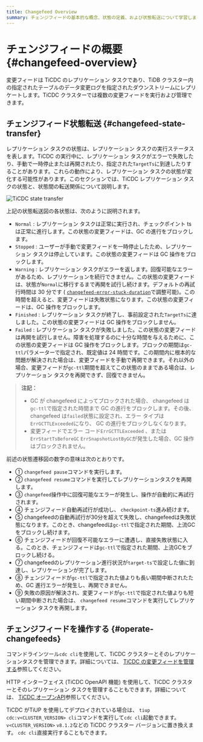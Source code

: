 ```yaml
---
title: Changefeed Overview
summary: チェンジフィードの基本的な概念、状態の定義、および状態転送について学習します。
---
```


# チェンジフィードの概要 {#changefeed-overview}

変更フィードは TiCDC のレプリケーション タスクであり、TiDB クラスター内の指定されたテーブルのデータ変更ログを指定されたダウンストリームにレプリケートします。TiCDC クラスターでは複数の変更フィードを実行および管理できます。

## チェンジフィード状態転送 {#changefeed-state-transfer}

レプリケーション タスクの状態は、レプリケーション タスクの実行ステータスを表します。TiCDC の実行中に、レプリケーション タスクがエラーで失敗したり、手動で一時停止または再開されたり、指定された`TargetTs`に到達したりすることがあります。これらの動作により、レプリケーション タスクの状態が変化する可能性があります。このセクションでは、TiCDC レプリケーション タスクの状態と、状態間の転送関係について説明します。

![TiCDC state transfer](https://download.pingcap.com/images/docs/ticdc/ticdc-changefeed-state-transfer.png)

上記の状態転送図の各状態は、次のように説明されます。

-   `Normal` : レプリケーション タスクは正常に実行され、チェックポイント ts は正常に進行します。この状態の変更フィードは、GC の進行をブロックします。
-   `Stopped` : ユーザーが手動で変更フィードを一時停止したため、レプリケーション タスクは停止しています。この状態の変更フィードは GC 操作をブロックします。
-   `Warning` : レプリケーション タスクがエラーを返します。回復可能なエラーがあるため、レプリケーションを続行できません。この状態の変更フィードは、状態が`Normal`に移行するまで再開を試行し続けます。デフォルトの再試行時間は 30 分です ( [`changefeed-error-stuck-duration`](/ticdc/ticdc-changefeed-config.md)で調整可能)。この時間を超えると、変更フィードは失敗状態になります。この状態の変更フィードは、GC 操作をブロックします。
-   `Finished` : レプリケーション タスクが終了し、事前設定された`TargetTs`に達しました。この状態の変更フィードは GC 操作をブロックしません。
-   `Failed` : レプリケーション タスクが失敗しました。この状態の変更フィードは再開を試行しません。障害を処理するのに十分な時間を与えるために、この状態の変更フィードは GC 操作をブロックします。ブロックの期間は`gc-ttl`パラメーターで指定され、既定値は 24 時間です。この期間内に根本的な問題が解決された場合は、変更フィードを手動で再開できます。それ以外の場合、変更フィードが`gc-ttl`期間を超えてこの状態のままである場合は、レプリケーション タスクを再開できず、回復できません。

> **注記：**
>
> -   GC が changefeed によってブロックされた場合、 changefeed は`gc-ttl`で指定された時間まで GC の進行をブロックします。その後、 changefeed は`failed`状態に設定され、エラー タイプは`ErrGCTTLExceeded`になり、 GC の進行をブロックしなくなります。
> -   変更フィードでエラー コード`ErrGCTTLExceeded` 、または`ErrStartTsBeforeGC` `ErrSnapshotLostByGC`が発生した場合、GC 操作はブロックされません。

前述の状態遷移図の数字の意味は次のとおりです。

-   ① `changefeed pause`コマンドを実行します。
-   ② `changefeed resume`コマンドを実行してレプリケーションタスクを再開します。
-   ③ `changefeed`操作中に回復可能なエラーが発生し、操作が自動的に再試行されます。
-   ④ チェンジフィード自動再試行が成功し、 `checkpoint-ts`進み続けます。
-   ⑤ changefeedの自動再試行が30分を超えて失敗し、changefeedは失敗状態になります。このとき、changefeedは`gc-ttl`で指定された期間、上流GCをブロックし続けます。
-   ⑥ チェンジフィードが回復不可能なエラーに遭遇し、直接失敗状態に入る。このとき、チェンジフィードは`gc-ttl`で指定された期間、上流GCをブロックし続ける。
-   ⑦ changefeedのレプリケーション進行状況が`target-ts`で設定した値に到達し、レプリケーションが完了します。
-   ⑧ チェンジフィードが`gc-ttl`で指定された値よりも長い期間中断されたため、GC 進行エラーが発生し、再開できません。
-   ⑨ 失敗の原因が解決され、変更フィードが`gc-ttl`で指定された値よりも短い期間中断された場合は、 `changefeed resume`コマンドを実行してレプリケーション タスクを再開します。

## チェンジフィードを操作する {#operate-changefeeds}

コマンドラインツール`cdc cli`を使用して、TiCDC クラスターとそのレプリケーションタスクを管理できます。詳細については、 [TiCDC の変更フィードを管理する](/ticdc/ticdc-manage-changefeed.md)参照してください。

HTTP インターフェイス (TiCDC OpenAPI 機能) を使用して、TiCDC クラスターとそのレプリケーション タスクを管理することもできます。詳細については、 [TiCDC オープンAPI](/ticdc/ticdc-open-api.md)参照してください。

TiCDC がTiUP を使用してデプロイされている場合は、 `tiup cdc:v<CLUSTER_VERSION> cli`コマンドを実行して`cdc cli`起動できます。 `v<CLUSTER_VERSION>` `v8.1.2`などの TiCDC クラスター バージョンに置き換えます。 `cdc cli`直接実行することもできます。

